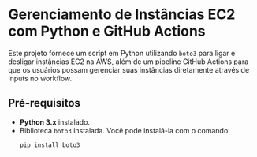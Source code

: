 # Gerenciamento de Instâncias EC2 com Python e GitHub Actions

Este projeto fornece um script em Python utilizando `boto3` para ligar e desligar instâncias EC2 na AWS, além de um pipeline GitHub Actions para que os usuários possam gerenciar suas instâncias diretamente através de inputs no workflow.

## Pré-requisitos

- **Python 3.x** instalado.
- Biblioteca `boto3` instalada. Você pode instalá-la com o comando:
  ```bash
  pip install boto3
